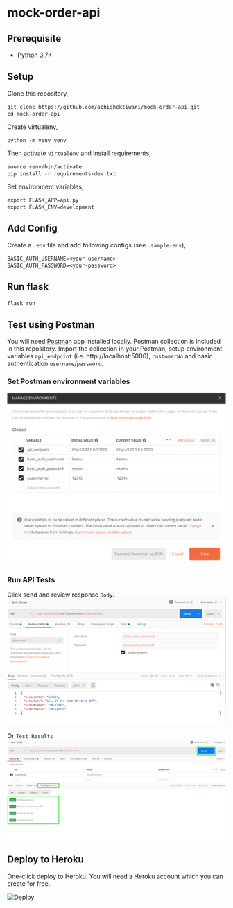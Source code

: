 # mock-order-api

## Prerequisite

* Python 3.7+

## Setup
Clone this repository,

```
git clone https://github.com/abhishektiwari/mock-order-api.git
cd mock-order-api
```

Create virtualenv,

```
python -m venv venv
```

Then activate `virtualenv` and install requirements,

```
source venv/bin/activate
pip install -r requirements-dev.txt
```

Set environment variables,
```
export FLASK_APP=api.py
export FLASK_ENV=development
```

## Add Config
Create a `.env` file and add following configs (see `.sample-env`),

```
BASIC_AUTH_USERNAME=<your-username>
BASIC_AUTH_PASSWORD=<your-password>
```

## Run flask

```
flask run
```

## Test using Postman
You will need [Postman](https://www.postman.com/downloads/) app installed locally. Postman collection is included in this repository. Import the collection in your Postman, setup environment variables `api_endpoint` (i.e. http://localhost:5000), `customerNo` and basic authentication `username`/`password`. 

### Set Postman environment variables

![Set Postman environment variables](env-vars.png)

### Run API Tests
Click send and review response `Body`.
![Run API Tests](api-tests.png)

Or `Test Results`
![Run API Tests](api-tests.jpg)

## Deploy to Heroku
One-click deploy to Heroku. You will need a Heroku account which you can create for free.

<a href="https://heroku.com/deploy?template=https://github.com/abhishektiwari/mock-order-api.git">
  <img src="https://www.herokucdn.com/deploy/button.svg" alt="Deploy" width="200px">
</a>